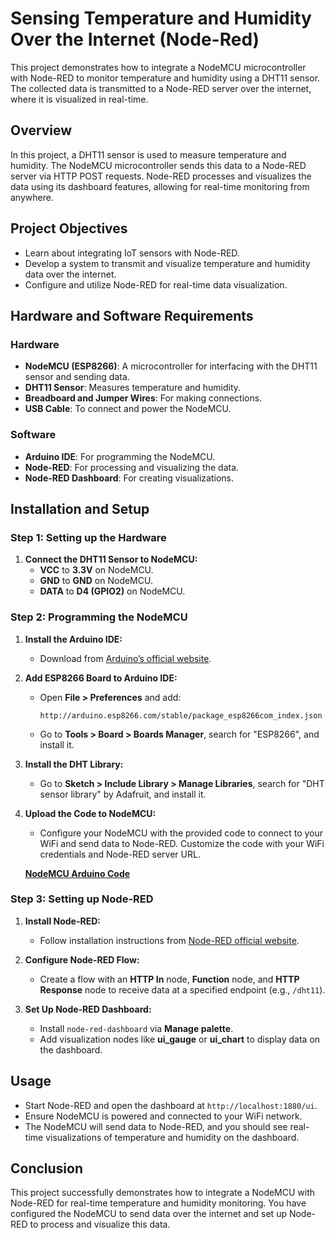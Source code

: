 # Sensing Temperature and Humidity Over the Internet (Node-Red)

This project demonstrates how to integrate a NodeMCU microcontroller with Node-RED to monitor temperature and humidity using a DHT11 sensor. The collected data is transmitted to a Node-RED server over the internet, where it is visualized in real-time.

## Overview

In this project, a DHT11 sensor is used to measure temperature and humidity. The NodeMCU microcontroller sends this data to a Node-RED server via HTTP POST requests. Node-RED processes and visualizes the data using its dashboard features, allowing for real-time monitoring from anywhere.

## Project Objectives

- Learn about integrating IoT sensors with Node-RED.
- Develop a system to transmit and visualize temperature and humidity data over the internet.
- Configure and utilize Node-RED for real-time data visualization.

## Hardware and Software Requirements

### Hardware

- **NodeMCU (ESP8266)**: A microcontroller for interfacing with the DHT11 sensor and sending data.
- **DHT11 Sensor**: Measures temperature and humidity.
- **Breadboard and Jumper Wires**: For making connections.
- **USB Cable**: To connect and power the NodeMCU.

### Software

- **Arduino IDE**: For programming the NodeMCU.
- **Node-RED**: For processing and visualizing the data.
- **Node-RED Dashboard**: For creating visualizations.

## Installation and Setup

### Step 1: Setting up the Hardware

1. **Connect the DHT11 Sensor to NodeMCU:**
   - **VCC** to **3.3V** on NodeMCU.
   - **GND** to **GND** on NodeMCU.
   - **DATA** to **D4 (GPIO2)** on NodeMCU.

### Step 2: Programming the NodeMCU

1. **Install the Arduino IDE:**
   - Download from [Arduino’s official website](https://www.arduino.cc/en/software).

2. **Add ESP8266 Board to Arduino IDE:**
   - Open **File > Preferences** and add:
     ```
     http://arduino.esp8266.com/stable/package_esp8266com_index.json
     ```
   - Go to **Tools > Board > Boards Manager**, search for "ESP8266", and install it.

3. **Install the DHT Library:**
   - Go to **Sketch > Include Library > Manage Libraries**, search for "DHT sensor library" by Adafruit, and install it.

4. **Upload the Code to NodeMCU:**
   - Configure your NodeMCU with the provided code to connect to your WiFi and send data to Node-RED. Customize the code with your WiFi credentials and Node-RED server URL.

   **[NodeMCU Arduino Code](https://github.com/your-username/your-repository/blob/main/NodeMCU_Code.ino)**

### Step 3: Setting up Node-RED

1. **Install Node-RED:**
   - Follow installation instructions from [Node-RED official website](https://nodered.org/docs/getting-started/).

2. **Configure Node-RED Flow:**
   - Create a flow with an **HTTP In** node, **Function** node, and **HTTP Response** node to receive data at a specified endpoint (e.g., `/dht11`).

3. **Set Up Node-RED Dashboard:**
   - Install `node-red-dashboard` via **Manage palette**.
   - Add visualization nodes like **ui_gauge** or **ui_chart** to display data on the dashboard.

## Usage

- Start Node-RED and open the dashboard at `http://localhost:1880/ui`.
- Ensure NodeMCU is powered and connected to your WiFi network.
- The NodeMCU will send data to Node-RED, and you should see real-time visualizations of temperature and humidity on the dashboard.

## Conclusion

This project successfully demonstrates how to integrate a NodeMCU with Node-RED for real-time temperature and humidity monitoring. You have configured the NodeMCU to send data over the internet and set up Node-RED to process and visualize this data.


